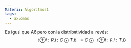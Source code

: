 ```yaml
---
Materia: Algoritmos1
tags:
  - axiomas
---
```

Es igual que A6 pero con la distributividad al revés:
$$
〈 ⊕ i : R.i : C \ ⓧ \ T.i 〉= C \ ⓧ \ 〈 ⊕ i : R.i : T.i 〉
$$
